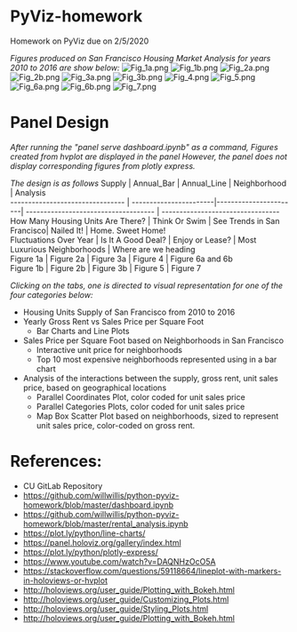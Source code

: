 # PyViz-homework
Homework on PyViz due on 2/5/2020

_*Figures produced on San Francisco Housing Market Analysis for years 2010 to 2016 are show below:*_
![Fig_1a.png](Answers/Images/Fig_1a.png)
![Fig_1b.png](Answers/Images/Fig_1b.png)
![Fig_2a.png](Answers/Images/Fig_2a.png)
![Fig_2b.png](Answers/Images/Fig_2b.png)
![Fig_3a.png](Answers/Images/Fig_3a.png)
![Fig_3b.png](Answers/Images/Fig_3b.png)
![Fig_4.png](Answers/Images/Fig_4.png)
![Fig_5.png](Answers/Images/Fig_5.png)
![Fig_6a.png](Answers/Images/Fig_6a.png)
![Fig_6b.png](Answers/Images/Fig_6b.png)
![Fig_7.png](Answers/Images/Fig_7.png)


# Panel Design

_After running the "panel serve dashboard.ipynb" as a command,_
_Figures created from hvplot are displayed in the panel_
_However, the panel does not display corresponding figures from plotly express._

_*The design is as follows*_
            Supply              |       Annual_Bar       |  Annual_Line          |                Neighborhood          |       Analysis                   
-------------------------------- | -----------------------|-----------------------| ------------------------------------ | ---------------------------------
How Many Housing Units Are There?  | Think Or Swim         | See Trends in San Francisco|             Nailed It!           |  Home. Sweet Home!            
Fluctuations Over Year             |    Is It A Good Deal? |      Enjoy or Lease?      |     Most Luxurious Neighborhoods     |   Where are we heading   
   Figure 1a                           | Figure 2a             |         Figure 3a          |           Figure 4                  |   Figure 6a and 6b       
     Figure 1b                              |  Figure 2b              |      Figure 3b            |          Figure 5                  |  Figure  7       


_*Clicking on the tabs, one is directed to visual representation for one of the four categories below:*_
* Housing Units Supply of San Francisco from 2010 to 2016
* Yearly Gross Rent vs Sales Price per Square Foot 
    * Bar Charts and Line Plots
* Sales Price per Square Foot based on Neighborhoods in San Francisco
    * Interactive unit price for neighborhoods
    * Top 10 most expensive neighborhoods represented using in a bar chart
* Analysis of the interactions between the supply, gross rent, unit sales price, based on geographical locations
    * Parallel Coordinates Plot, color coded for unit sales price
    * Parallel Categories Plots, color coded for unit sales price
    * Map Box Scatter Plot based on neighborhoods, sized to represent unit sales price, color-coded on gross rent.



# References:
* CU GitLab Repository
* https://github.com/willwillis/python-pyviz-homework/blob/master/dashboard.ipynb
* https://github.com/willwillis/python-pyviz-homework/blob/master/rental_analysis.ipynb
* https://plot.ly/python/line-charts/
* https://panel.holoviz.org/gallery/index.html
* https://plot.ly/python/plotly-express/
* https://www.youtube.com/watch?v=DAQNHzOcO5A
* https://stackoverflow.com/questions/59118664/lineplot-with-markers-in-holoviews-or-hvplot
* http://holoviews.org/user_guide/Plotting_with_Bokeh.html
* http://holoviews.org/user_guide/Customizing_Plots.html
* http://holoviews.org/user_guide/Styling_Plots.html
* http://holoviews.org/user_guide/Plotting_with_Bokeh.html